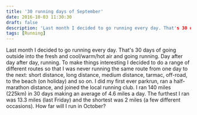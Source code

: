 ```yaml
---
title: '30 running days of September'
date: 2016-10-03 11:30:30
draft: false
description: 'Last month I decided to go running every day. That's 30 days of going outside into the fresh and cool/warm/hot air and going running. Day after day after day, running.'
tags: [Running]
---
```


Last month I decided to go running every day. That's 30 days of going outside into the fresh and cool/warm/hot air and going running. Day after day after day, running. To make things interesting I decided to do a range of different routes so that I was never running the same route from one day to the next: short distance, long distance, medium distance, tarmac, off-road, to the beach (on holiday) and so on. I did my first ever parkrun, ran a half-marathon distance, and joined the local running club. I ran 140 miles (225km) in 30 days making an average of 4.6 miles a day. The furthest I ran was 13.3 miles (last Friday) and the shortest was 2 miles (a few different occasions). How far will I run in October?